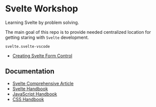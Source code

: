 # Svelte Workshop

Learning Svelte by problem solving.

The main goal of this repo is to provide needed centralized location for getting staring with `Svelte` development.

`svelte.svelte-vscode`


* [Creating Svelte Form Control](./svelte-form-control/)


## Documentation

- [Svelte Comprehensive Article](./docs/svelte-article.pdf)
- [Svelte Handbook](./docs/svelte-handbook.pdf)
- [JavaScript Handbook](./docs/javascript-beginner-handbook.pdf)
- [CSS Handbook](./docs/css-handbook.pdf)